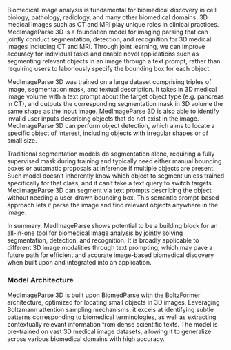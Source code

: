<!-- DO NOT CHANGE MARKDOWN HEADERS. IF CHANGED, MODEL CARD MAY BE REJECTED BY A REVIEWER -->

<!-- `description.md` is required. -->

Biomedical image analysis is fundamental for biomedical discovery in cell biology, pathology, radiology, and many other biomedical domains. 3D medical images such as CT and MRI play unique roles in clinical practices. MedImageParse 3D is a foundation model for imaging parsing that can jointly conduct segmentation, detection, and recognition for 3D medical images including CT and MRI. Through joint learning, we can improve accuracy for individual tasks and enable novel applications such as segmenting relevant objects in an image through a text prompt, rather than requiring users to laboriously specify the bounding box for each object. 

MedImageParse 3D was trained on a large dataset comprising triples of image, segmentation mask, and textual description. It takes in 3D medical image volume with a text prompt about the target object type (e.g. pancreas in CT), and outputs the corresponding segmentation mask in 3D volume the same shape as the input image. MedImageParse 3D is also able to identify invalid user inputs describing objects that do not exist in the image. MedImageParse 3D can perform object detection, which aims to locate a specific object of interest, including objects with irregular shapes or of small size.

Traditional segmentation models do segmentation alone, requiring a fully supervised mask during training and typically need either manual bounding boxes or automatic proposals at inference if multiple objects are present. Such model doesn’t inherently know which object to segment unless trained specifically for that class, and it can’t take a text query to switch targets. MedImageParse 3D can segment via text prompts describing the object without needing a user-drawn bounding box. This semantic prompt-based approach lets it parse the image and find relevant objects anywhere in the image.

In summary, MedImageParse shows potential to be a building block for an all-in-one tool for biomedical image analysis by jointly solving segmentation, detection, and recognition. It is broadly applicable to different 3D image modalities through text prompting, which may pave a future path for efficient and accurate image-based biomedical discovery when built upon and integrated into an application.


### Model Architecture
MedImageParse 3D is built upon BiomedParse with the BoltzFormer architecture, optimized for locating small objects in 3D images. Leveraging Boltzmann attention sampling mechanisms, it excels at identifying subtle patterns corresponding to biomedical terminologies, as well as extracting contextually relevant information from dense scientific texts. The model is pre-trained on vast 3D medical image datasets, allowing it to generalize across various biomedical domains with high accuracy.
